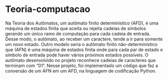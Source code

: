 # Teoria-computacao

Na Teoria dos Autômatos, um autômato finito determinístico (AFD), é uma máquina de estados finita que aceita ou rejeita cadeias de símbolos gerando um único ramo de computação para cada cadeia de entrada. Desse modo, o autômato, ao receber um caractere, tende a ir para somente um novo estado.
	Outro modelo seria o autômato finito não-determinístico que (AFN) é uma máquina de estados finita onde para cada par de estado e símbolo de entrada pode haver vários próximos estados possíveis. 
  O autômato desenvolvido no projeto reconhece cadeias de caracteres que terminam com “01”. Nesse projeto, foi implementado um código que faz a conversão de um AFN em um AFD, na linguagem de codificação Python.
